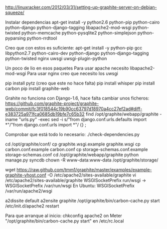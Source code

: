 http://linuxracker.com/2012/03/31/setting-up-graphite-server-on-debian-squeeze/


Instalar dependencias
apt-get install -y python2.6 python-pip python-cairo python-django python-django-tagging libapache2-mod-wsgi python-twisted python-memcache python-pysqlite2 python-simplejson python-pyparsing python-rrdtool

Creo que con estos es suficiente:
apt-get install -y python-pip gcc libpython2.7 python-cairo-dev python-django python-django-tagging python-twisted nginx uwsgi uwsgi-plugin-python

Un poco de lio en esos paquetes
Para usar apache necesito libapache2-mod-wsgi
Para usar nginx creo que necesito los uwsgi


pip install pytz (creo que este no hace falta)
pip install whisper
pip install carbon
pip install graphite-web

Grahite no funciona con Django-1.6, hace falta cambiar unos ficheros:
https://github.com/graphite-project/graphite-web/commit/fc3f018544c19b90cc63797d18970a4cc27ef2ad#diff-e383725a971fca0685db19bfe7c65b32
find /opt/graphite/webapp/graphite -iname "urls.py" -exec sed -i s/"from django.conf.urls.defaults import \*"/"from django.conf.urls import \*"/ {} \;

Comprobar que está todo lo necesario:
./check-dependencies.py


cd /opt/graphite/conf/
cp graphite.wsgi.example graphite.wsgi
cp carbon.conf.example carbon.conf
cp storage-schemas.conf.example storage-schemas.conf
cd /opt/graphite/webapp/graphite
python manage.py syncdb
chown -R www-data:www-data /opt/graphite/storage/

wget https://raw.github.com/tmm1/graphite/master/examples/example-graphite-vhost.conf -O /etc/apache2/sites-available/graphite
vi /etc/apache2/sites-available/graphite
	WSGISocketPrefix run/wsgi ->  WSGISocketPrefix /var/run/wsgi
En Ubuntu:
	WSGISocketPrefix /var/run/apache2/wsgi

a2dissite default
a2ensite graphite
/opt/graphite/bin/carbon-cache.py start
/etc/init.d/apache2 restart

Para que arranque al inicio:
chkconfig apache2 on
Meter "/opt/graphite/bin/carbon-cache.py start" en /etc/rc.local
